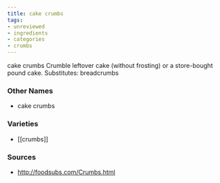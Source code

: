 ```yaml
---
title: cake crumbs
tags:
- unreviewed
- ingredients
- categories
- crumbs
---
```

cake crumbs Crumble leftover cake (without frosting) or a store-bought pound cake. Substitutes: breadcrumbs

### Other Names

* cake crumbs

### Varieties

* [[crumbs]]

### Sources
* http://foodsubs.com/Crumbs.html
